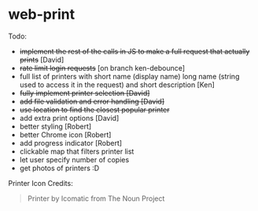 web-print
=========

Todo:
- ~~implement the rest of the calls in JS to make a full request that actually prints~~ [David]
- ~~rate limit login requests~~ [on branch ken-debounce]
- full list of printers with short name (display name) long name (string used to access it in the request) and short description [Ken]
- ~~fully implement printer selection [David]~~
- ~~add file validation and error handling [David]~~
- ~~use location to find the closest popular printer~~
- add extra print options [David]
- better styling [Robert]
- better Chrome icon [Robert]
- add progress indicator [Robert]
- clickable map that filters printer list
- let user specify number of copies
- get photos of printers :D


Printer Icon Credits:

> Printer by Icomatic from The Noun Project
